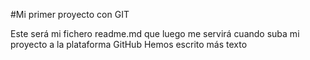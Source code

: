#Mi primer proyecto con GIT

Este será mi fichero readme.md que luego me servirá cuando suba mi proyecto a la plataforma GitHub
Hemos escrito más texto